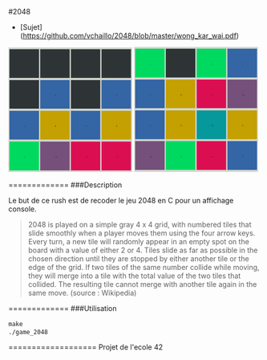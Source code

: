 #2048

* [Sujet] (https://github.com/vchaillo/2048/blob/master/wong_kar_wai.pdf)

<img src="https://raw.githubusercontent.com/vchaillo/2048/master/doc/screenshots/Screenshot_20170213_081429.png" width="49%"/>
<img src="https://raw.githubusercontent.com/vchaillo/2048/master/doc/screenshots/Screenshot_20170213_080901.png" width="49%"/>

=============
###Description

Le but de ce rush est de recoder le jeu 2048 en C pour un affichage console.

> 2048 is played on a simple gray 4 x 4 grid, with numbered tiles that slide smoothly
> when a player moves them using the four arrow keys. Every turn, a new tile will randomly
> appear in an empty spot on the board with a value of either 2 or 4. Tiles slide as far as
> possible in the chosen direction until they are stopped by either another tile or the edge
> of the grid. If two tiles of the same number collide while moving, they will merge into a
> tile with the total value of the two tiles that collided. The resulting tile cannot merge with
> another tile again in the same move. (source : Wikipedia)

=============
###Utilisation

```
make
./game_2048
```

===================
Projet de l'ecole 42

